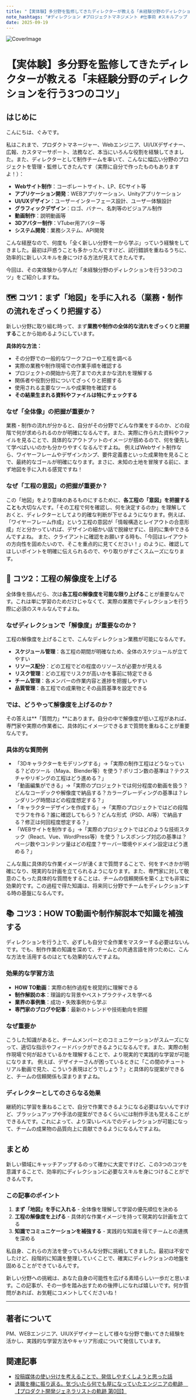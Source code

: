 ```yaml
---
title: "【実体験】多分野を監修してきたディレクターが教える「未経験分野のディレクションを行う3つのコツ」"
note_hashtags: "#ディレクション #プロジェクトマネジメント #仕事術 #スキルアップ #キャリア #PM #ディレクター"
date: 2025-09-19
---
```


![CoverImage](images/20250919_learning-new-domains/cover.png)

# 【実体験】多分野を監修してきたディレクターが教える「未経験分野のディレクションを行う3つのコツ」

## はじめに

こんにちは、ぐみです。

私はこれまで、プロダクトマネージャー、Webエンジニア、UI/UXデザイナー、広報、カスタマーサポート、法務など、本当にいろんな役割を経験してきました。また、ディレクターとして制作チームを率いて、こんなに幅広い分野のプロジェクトを管理・監修してきたんです（実際に自分で作ったものもありますよ！）：

- **Webサイト制作**：コーポレートサイト、LP、ECサイト等
- **アプリケーション開発**：WEBアプリケーション、Unityアプリケーション
- **UI/UXデザイン**：ユーザーインターフェース設計、ユーザー体験設計
- **グラフィックデザイン**：ロゴ、バナー、名刺等のビジュアル制作
- **動画制作**：説明動画等
- **3Dアバター制作**：VTuber用アバター等
- **システム開発**：業務システム、API開発

こんな経歴なので、何度も「全く新しい分野を一から学ぶ」っていう経験をしてきました。最初は戸惑うことも多かったんですけど、試行錯誤を重ねるうちに、効率的に新しいスキルを身につける方法が見えてきたんです。

今回は、その実体験から学んだ「未経験分野のディレクションを行う3つのコツ」をご紹介しますね。

<!-- TOC -->

## 🗺️ コツ1：まず「地図」を手に入れる（業務・制作の流れをざっくり把握する）

新しい分野に取り組む時って、まず**業務や制作の全体的な流れをざっくりと把握する**ことから始めるようにしています。

**具体的な方法：**
- その分野での一般的なワークフローや工程を調べる
- 実際の業務や制作現場での作業手順を確認する
- プロジェクトの開始から完了までの大まかな流れを理解する
- 関係者や役割分担についてざっくりと把握する
- 使用される主要なツールや成果物を確認する
- **その結果生まれる資料やファイルは特にチェックする**

### なぜ「全体像」の把握が重要か？

業務・制作の流れが分かると、自分がその分野でどんな作業をするのか、どの段階で何が求められるのかが明確になるんです。また、実際に作られた資料やファイルを見ることで、具体的なアウトプットのイメージが掴めるので、何を優先して学べばいいのかも分かりやすくなるんですよね。
例えばWebサイト制作なら、ワイヤーフレームやデザインカンプ、要件定義書といった成果物を見ることで、最終的なゴールが明確になります。まさに、未知の土地を冒険する前に、まず地図を手に入れる感覚ですね！

### なぜ「工程の意図」の把握が重要か？

この「地図」をより意味のあるものにするために、**各工程の「意図」を把握すること**も大切なんです。「その工程で何を確認し、何を決定するのか」を理解しておくと、ディレクターとしてより的確な判断が下せるようになります。例えば、「ワイヤーフレーム作成」という工程の意図が「情報構造とレイアウトの合意形成」だと分かっていれば、デザインの細かい話で脱線せずに、目的に集中できるんですよね。
また、クライアントに確認をお願いする時も、「今回はレイアウトの方向性を固めたいので、そこを重点的に見てください！」のように、確認してほしいポイントを明確に伝えられるので、やり取りがすごくスムーズになります。

## 🔬 コツ2：工程の解像度を上げる

全体像を掴んだら、次は**各工程の解像度を可能な限り上げる**ことが重要なんです。これは単に学習のためだけじゃなくて、実際の業務でディレクションを行う際に必須のスキルなんですよね。

### なぜディレクションで「解像度」が重要なのか？

工程の解像度を上げることで、こんなディレクション業務が可能になるんです。

- **スケジュール管理**：各工程の期間が明確なため、全体のスケジュールが立てやすい
- **リソース配分**：どの工程でどの程度のリソースが必要かが見える
- **リスク管理**：どの工程でリスクが高いかを事前に特定できる
- **チーム管理**：各メンバーの作業内容と進捗を把握しやすい
- **品質管理**：各工程での成果物とその品質基準を設定できる

### では、どうやって解像度を上げるのか？

その答えは**「質問力」**にあります。自分の中で解像度が低い工程があれば、専門家や実際の作業者に、具体的にイメージできるまで質問を重ねることが重要なんです。

### 具体的な質問例

- 「3Dキャラクターをモデリングする」→「実際の制作工程はどうなっている？どのツール（Maya、Blender等）を使う？ポリゴン数の基準は？テクスチャやリギングの工程はどう進める？」
- 「動画編集ができる」→「実際のプロジェクトでは何分程度の動画を扱う？どんなコーデックや解像度で納品する？カラーグレーディングの基準は？レンダリング時間はどの程度想定する？」
- 「キャラクターデザインを作成する」→「実際のプロジェクトではどの段階でラフを作る？誰に確認してもらう？どんな形式（PSD、AI等）で納品する？修正は何回程度想定する？」
- 「WEBサイトを制作する」→「実際のプロジェクトではどのような技術スタック（React、Vue、WordPress等）を使う？レスポンシブ対応の基準は？ページ数やコンテンツ量はどの程度？サーバー環境やドメイン設定はどう進める？」

こんな風に具体的な作業イメージが湧くまで質問することで、何をすべきかが明確になり、現実的な計画を立てられるようになります。また、専門家に対して敬意のこもった具体的な質問をすることは、チームの信頼関係を築く上でも非常に効果的です。この過程で得た知識は、将来同じ分野でチームをディレクションする時の基盤になるんです。

## 📚 コツ3：HOW TO動画や制作解説本で知識を補強する

ディレクションを行う上で、必ずしも自分で全作業をマスターする必要はないんです。でも、制作作業の知識を深めて、チームとの共通言語を持つために、こんな方法を活用するのはとても効果的なんですよね。

### 効果的な学習方法

- **HOW TO動画**：実際の制作過程を視覚的に理解できる
- **制作解説の本**：理論的な背景やベストプラクティスを学べる
- **業界の事例集**：成功・失敗事例から学ぶ
- **専門家のブログや記事**：最新のトレンドや技術動向を把握

### なぜ重要か

こうした知識があると、チームメンバーとのコミュニケーションがスムーズになって、適切な指示やフィードバックができるようになるんです。また、実際の制作現場で何が起きているかを理解することで、より現実的で実践的な学習が可能になります。
例えば、デザイナーさんが困っているときに「この間のチュートリアル動画で見た、こういう表現はどうでしょう？」と具体的な提案ができると、チームの信頼関係も深まりますよね。

### ディレクターとしてのさらなる効果

継続的に学習を重ねることで、自分で作業できるようになる必要はないんですけど、ブラッシュアップや手法の提案ができるくらいには制作手法も覚えることができるんです。これによって、より深いレベルでのディレクションが可能になって、チームの成果物の品質向上に貢献できるようになるんですよね。

## まとめ

新しい領域にキャッチアップするのって確かに大変ですけど、この3つのコツを意識することで、効率的にディレクションに必要なスキルを身につけることができるんです。

### この記事のポイント

1. **まず「地図」を手に入れる** - 全体像を理解して学習の優先順位を決める
2. **工程の解像度を上げる** - 具体的な作業イメージを持って現実的な計画を立てる
3. **知識でコミュニケーションを補強する** - 実践的な知識を得てチームとの連携を深める

私自身、これらの方法を使っていろんな分野に挑戦してきました。最初は不安でしたけど、段階的に知識を整理していくことで、確実にディレクションの地盤を固めることができているんです。

新しい分野への挑戦は、あなた自身の可能性を広げる素晴らしい一歩だと思います。この記事が、その一歩を踏み出すための後押しになれば嬉しいです。何か質問があれば、お気軽にコメントしてくださいね！


---

## 著者について

PM、WEBエンジニア、UIUXデザイナーとして様々な分野で働いてきた経験を活かし、実践的な学習方法やキャリア形成について発信しています。

## 関連記事

- [投稿媒体の使い分けを考えることで、発信しやすくしようと思った話](https://note.com/gumigumih/n/n27aec58d87ce)
- [退職を機に振り返る。気づいたら何でも屋になっていたエンジニアの軌跡　【プロダクト開発ジェネラリストの軌跡 第0回】](https://note.com/gumigumih/n/n9f8c6108e68e)
